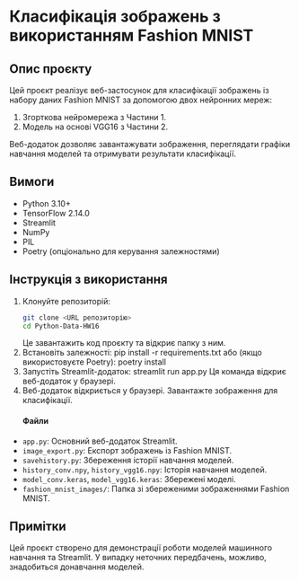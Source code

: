 # Класифікація зображень з використанням Fashion MNIST

## Опис проєкту

Цей проєкт реалізує веб-застосунок для класифікації зображень із набору даних Fashion MNIST за допомогою двох нейронних мереж:

1. Згорткова нейромережа з Частини 1.
2. Модель на основі VGG16 з Частини 2.

Веб-додаток дозволяє завантажувати зображення, переглядати графіки навчання моделей та отримувати результати класифікації.

## Вимоги

- Python 3.10+
- TensorFlow 2.14.0
- Streamlit
- NumPy
- PIL
- Poetry (опціонально для керування залежностями)

## Інструкція з використання

1. Клонуйте репозиторій:
   ```bash
   git clone <URL репозиторію>
   cd Python-Data-HW16
   ```
   Це завантажить код проєкту та відкриє папку з ним.
2. Встановіть залежності:
   pip install -r requirements.txt
   або (якщо використовуєте Poetry):
   poetry install
3. Запустіть Streamlit-додаток:
   streamlit run app.py
   Ця команда відкриє веб-додаток у браузері.
4. Веб-додаток відкриється у браузері. Завантажте зображення для класифікації.
   #### **Файли**

- `app.py`: Основний веб-додаток Streamlit.
- `image_export.py`: Експорт зображень із Fashion MNIST.
- `savehistory.py`: Збереження історії навчання моделей.
- `history_conv.npy`, `history_vgg16.npy`: Історія навчання моделей.
- `model_conv.keras`, `model_vgg16.keras`: Збережені моделі.
- `fashion_mnist_images/`: Папка зі збереженими зображеннями Fashion MNIST.

## Примітки

Цей проєкт створено для демонстрації роботи моделей машинного навчання та Streamlit.
У випадку неточних передбачень, можливо, знадобиться донавчання моделей.

